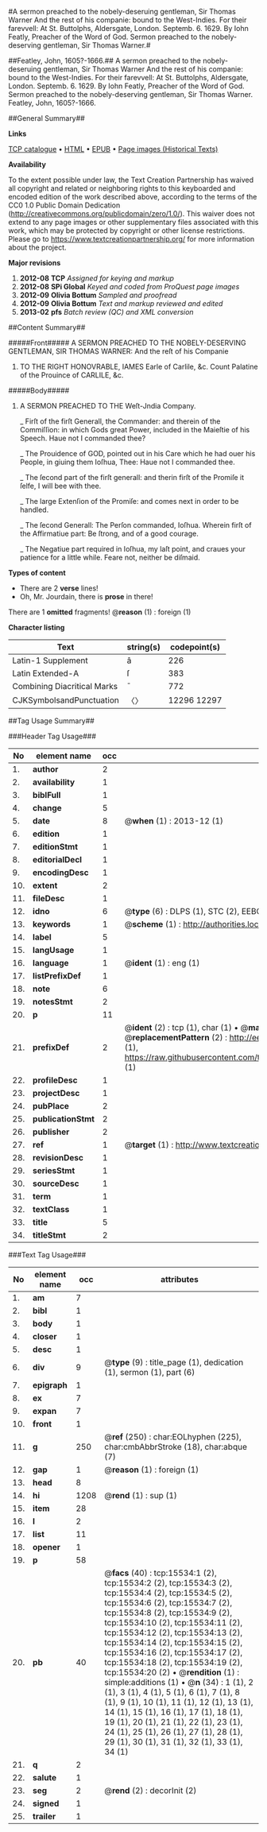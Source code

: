 #A sermon preached to the nobely-deseruing gentleman, Sir Thomas Warner And the rest of his companie: bound to the West-Indies. For their farevvell: At St. Buttolphs, Aldersgate, London. Septemb. 6. 1629. By Iohn Featly, Preacher of the Word of God. Sermon preached to the nobely-deserving gentleman, Sir Thomas Warner.#

##Featley, John, 1605?-1666.##
A sermon preached to the nobely-deseruing gentleman, Sir Thomas Warner And the rest of his companie: bound to the West-Indies. For their farevvell: At St. Buttolphs, Aldersgate, London. Septemb. 6. 1629. By Iohn Featly, Preacher of the Word of God.
Sermon preached to the nobely-deserving gentleman, Sir Thomas Warner.
Featley, John, 1605?-1666.

##General Summary##

**Links**

[TCP catalogue](http://www.ota.ox.ac.uk/tcp/)  • 
[HTML](http://tei.it.ox.ac.uk/tcp/Texts-HTML/free/A00/A00608.html)  • 
[EPUB](http://tei.it.ox.ac.uk/tcp/Texts-EPUB/free/A00/A00608.epub) • 
[Page images (Historical Texts)](https://historicaltexts.jisc.ac.uk/eebo-99850342e)

**Availability**

To the extent possible under law, the Text Creation Partnership has waived all copyright and related or neighboring rights to this keyboarded and encoded edition of the work described above, according to the terms of the CC0 1.0 Public Domain Dedication (http://creativecommons.org/publicdomain/zero/1.0/). This waiver does not extend to any page images or other supplementary files associated with this work, which may be protected by copyright or other license restrictions. Please go to https://www.textcreationpartnership.org/ for more information about the project.

**Major revisions**

1. __2012-08__ __TCP__ *Assigned for keying and markup*
1. __2012-08__ __SPi Global__ *Keyed and coded from ProQuest page images*
1. __2012-09__ __Olivia Bottum__ *Sampled and proofread*
1. __2012-09__ __Olivia Bottum__ *Text and markup reviewed and edited*
1. __2013-02__ __pfs__ *Batch review (QC) and XML conversion*

##Content Summary##

#####Front#####
A SERMON PREACHED TO THE NOBELY-DESERVING GENTLEMAN, SIR THOMAS WARNER: And the reſt of his Companie
1. TO THE RIGHT HONOVRABLE, IAMES Earle of Carlile, &c. Count Palatine of the Prouince of CARLILE, &c.

#####Body#####

1. A SERMON PREACHED TO THE Weſt-Jndia Company.

    _ Firſt of the firſt Generall, the Commander: and therein of the Commiſſion: in which Gods great Power, included in the Maieſtie of his Speech. Haue not I commanded thee?

    _ The Prouidence of GOD, pointed out in his Care which he had ouer his People, in giuing them Ioſhua, Thee: Haue not I commanded thee.

    _ The ſecond part of the firſt generall: and therin firſt of the Promiſe it ſelfe, I will bee with thee.

    _ The large Extenſion of the Promiſe: and comes next in order to be handled.

    _ The ſecond Generall: The Perſon commanded, Ioſhua. Wherein firſt of the Affirmatiue part: Be ſtrong, and of a good courage.

    _ The Negatiue part required in Ioſhua, my laſt point, and craues your patience for a little while. Feare not, neither be diſmaid.

**Types of content**

  * There are 2 **verse** lines!
  * Oh, Mr. Jourdain, there is **prose** in there!

There are 1 **omitted** fragments! 
 @__reason__ (1) : foreign (1)

**Character listing**


|Text|string(s)|codepoint(s)|
|---|---|---|
|Latin-1 Supplement|â|226|
|Latin Extended-A|ſ|383|
|Combining             Diacritical Marks|̄|772|
|CJKSymbolsandPunctuation|〈〉|12296 12297|

##Tag Usage Summary##

###Header Tag Usage###

|No|element name|occ|attributes|
|---|---|---|---|
|1.|__author__|2||
|2.|__availability__|1||
|3.|__biblFull__|1||
|4.|__change__|5||
|5.|__date__|8| @__when__ (1) : 2013-12 (1)|
|6.|__edition__|1||
|7.|__editionStmt__|1||
|8.|__editorialDecl__|1||
|9.|__encodingDesc__|1||
|10.|__extent__|2||
|11.|__fileDesc__|1||
|12.|__idno__|6| @__type__ (6) : DLPS (1), STC (2), EEBO-CITATION (1), PROQUEST (1), VID (1)|
|13.|__keywords__|1| @__scheme__ (1) : http://authorities.loc.gov/ (1)|
|14.|__label__|5||
|15.|__langUsage__|1||
|16.|__language__|1| @__ident__ (1) : eng (1)|
|17.|__listPrefixDef__|1||
|18.|__note__|6||
|19.|__notesStmt__|2||
|20.|__p__|11||
|21.|__prefixDef__|2| @__ident__ (2) : tcp (1), char (1)  •  @__matchPattern__ (2) : ([0-9\-]+):([0-9IVX]+) (1), (.+) (1)  •  @__replacementPattern__ (2) : http://eebo.chadwyck.com/downloadtiff?vid=$1&page=$2 (1), https://raw.githubusercontent.com/textcreationpartnership/Texts/master/tcpchars.xml#$1 (1)|
|22.|__profileDesc__|1||
|23.|__projectDesc__|1||
|24.|__pubPlace__|2||
|25.|__publicationStmt__|2||
|26.|__publisher__|2||
|27.|__ref__|1| @__target__ (1) : http://www.textcreationpartnership.org/docs/. (1)|
|28.|__revisionDesc__|1||
|29.|__seriesStmt__|1||
|30.|__sourceDesc__|1||
|31.|__term__|1||
|32.|__textClass__|1||
|33.|__title__|5||
|34.|__titleStmt__|2||


###Text Tag Usage###

|No|element name|occ|attributes|
|---|---|---|---|
|1.|__am__|7||
|2.|__bibl__|1||
|3.|__body__|1||
|4.|__closer__|1||
|5.|__desc__|1||
|6.|__div__|9| @__type__ (9) : title_page (1), dedication (1), sermon (1), part (6)|
|7.|__epigraph__|1||
|8.|__ex__|7||
|9.|__expan__|7||
|10.|__front__|1||
|11.|__g__|250| @__ref__ (250) : char:EOLhyphen (225), char:cmbAbbrStroke (18), char:abque (7)|
|12.|__gap__|1| @__reason__ (1) : foreign (1)|
|13.|__head__|8||
|14.|__hi__|1208| @__rend__ (1) : sup (1)|
|15.|__item__|28||
|16.|__l__|2||
|17.|__list__|11||
|18.|__opener__|1||
|19.|__p__|58||
|20.|__pb__|40| @__facs__ (40) : tcp:15534:1 (2), tcp:15534:2 (2), tcp:15534:3 (2), tcp:15534:4 (2), tcp:15534:5 (2), tcp:15534:6 (2), tcp:15534:7 (2), tcp:15534:8 (2), tcp:15534:9 (2), tcp:15534:10 (2), tcp:15534:11 (2), tcp:15534:12 (2), tcp:15534:13 (2), tcp:15534:14 (2), tcp:15534:15 (2), tcp:15534:16 (2), tcp:15534:17 (2), tcp:15534:18 (2), tcp:15534:19 (2), tcp:15534:20 (2)  •  @__rendition__ (1) : simple:additions (1)  •  @__n__ (34) : 1 (1), 2 (1), 3 (1), 4 (1), 5 (1), 6 (1), 7 (1), 8 (1), 9 (1), 10 (1), 11 (1), 12 (1), 13 (1), 14 (1), 15 (1), 16 (1), 17 (1), 18 (1), 19 (1), 20 (1), 21 (1), 22 (1), 23 (1), 24 (1), 25 (1), 26 (1), 27 (1), 28 (1), 29 (1), 30 (1), 31 (1), 32 (1), 33 (1), 34 (1)|
|21.|__q__|2||
|22.|__salute__|1||
|23.|__seg__|2| @__rend__ (2) : decorInit (2)|
|24.|__signed__|1||
|25.|__trailer__|1||
